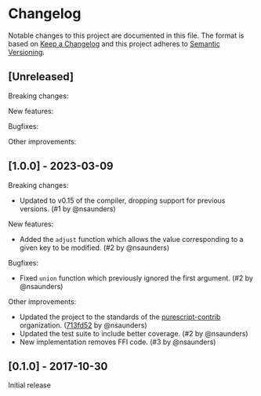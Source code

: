 # Changelog

Notable changes to this project are documented in this file. The format is based on [Keep a Changelog](https://keepachangelog.com/en/1.0.0/) and this project adheres to [Semantic Versioning](https://semver.org/spec/v2.0.0.html).

## [Unreleased]

Breaking changes:

New features:

Bugfixes:

Other improvements:

## [1.0.0] - 2023-03-09

Breaking changes:
- Updated to v0.15 of the compiler, dropping support for previous versions. (#1 by @nsaunders)

New features:
- Added the `adjust` function which allows the value corresponding to a given key to be modified. (#2 by @nsaunders)

Bugfixes:
- Fixed `union` function which previously ignored the first argument. (#2 by @nsaunders)

Other improvements:
- Updated the project to the standards of the [purescript-contrib](https://github.com/purescript-contrib) organization. ([713fd52](https://github.com/rowtype-yoga/purescript-vault/commit/713fd521362c2833cea5f9ef3afb1e600164b903) by @nsaunders)
- Updated the test suite to include better coverage. (#2 by @nsaunders)
- New implementation removes FFI code. (#3 by @nsaunders)

## [0.1.0] - 2017-10-30

Initial release
